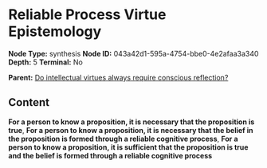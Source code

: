 # Reliable Process Virtue Epistemology

**Node Type:** synthesis
**Node ID:** 043a42d1-595a-4754-bbe0-4e2afaa3a340
**Depth:** 5
**Terminal:** No

**Parent:** [Do intellectual virtues always require conscious reflection?](do-intellectual-virtues-always-require-conscious-reflection-antithesis-536932b7-c934-47de-b073-687b882030aa.md)

## Content

**For a person to know a proposition, it is necessary that the proposition is true**, **For a person to know a proposition, it is necessary that the belief in the proposition is formed through a reliable cognitive process**, **For a person to know a proposition, it is sufficient that the proposition is true and the belief is formed through a reliable cognitive process**
